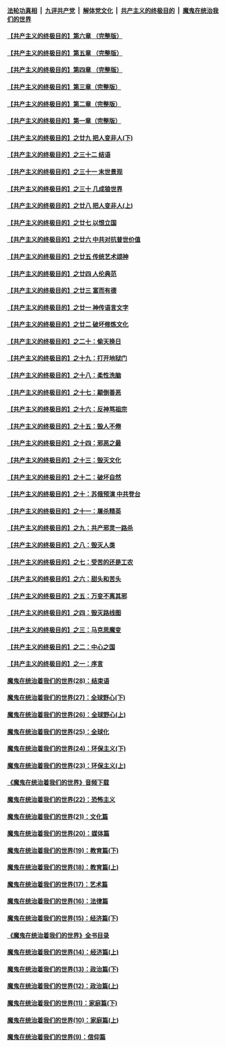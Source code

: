 ####  [法轮功真相](../../../../basic/blob/master/README.md?t=06012031) &nbsp;|&nbsp; [九评共产党](../../../../9ping.md/blob/master/README.md?t=06012031) &nbsp;|&nbsp; [解体党文化](../../../../jtdwh.md/blob/master/README.md?t=06012031)  &nbsp;|&nbsp; [共产主义的终极目的](../../../../gczydzjmd.md/blob/master/README.md?t=06012031) &nbsp;|&nbsp; [魔鬼在统治我们的世界](../../../../mgztzwmdsj.md/blob/master/README.md?t=06012031) 

#### [【共产主义的终极目的】第六章 （完整版）](../pages/nsc422/n11428913.md?t=06012031) 

#### [【共产主义的终极目的】第五章 （完整版）](../pages/nsc422/n11428912.md?t=06012031) 

#### [【共产主义的终极目的】第四章 （完整版）](../pages/nsc422/n11428907.md?t=06012031) 

#### [【共产主义的终极目的】第三章（完整版）](../pages/nsc422/n11428848.md?t=06012031) 

#### [【共产主义的终极目的】第二章（完整版）](../pages/nsc422/n11428831.md?t=06012031) 

#### [【共产主义的终极目的】第一章（完整版）](../pages/nsc422/n11417651.md?t=06012031) 

#### [【共产主义的终极目的】之廿九 把人变非人(下)](../pages/nsc422/n11344140.md?t=06012031) 

#### [【共产主义的终极目的】之三十二 结语](../pages/nsc422/n11360535.md?t=06012031) 

#### [【共产主义的终极目的】之三十一 末世景观](../pages/nsc422/n11351129.md?t=06012031) 

#### [【共产主义的终极目的】之三十 几成狼世界](../pages/nsc422/n11348280.md?t=06012031) 

#### [【共产主义的终极目的】之廿八 把人变非人(上)](../pages/nsc422/n11340492.md?t=06012031) 

#### [【共产主义的终极目的】之廿七 以恨立国](../pages/nsc422/n11336944.md?t=06012031) 

#### [【共产主义的终极目的】之廿六 中共对抗普世价值](../pages/nsc422/n11324785.md?t=06012031) 

#### [【共产主义的终极目的】之廿五 传统艺术颂神](../pages/nsc422/n11296396.md?t=06012031) 

#### [【共产主义的终极目的】之廿四 人伦典范](../pages/nsc422/n11296397.md?t=06012031) 

#### [【共产主义的终极目的】之廿三 富而有德](../pages/nsc422/n11283598.md?t=06012031) 

#### [【共产主义的终极目的】之廿一 神传语言文字](../pages/nsc422/n11263265.md?t=06012031) 

#### [【共产主义的终极目的】之廿二 破坏修炼文化](../pages/nsc422/n11245728.md?t=06012031) 

#### [【共产主义的终极目的】之二十：偷天换日](../pages/nsc422/n11238846.md?t=06012031) 

#### [【共产主义的终极目的】之十九：打开地狱门](../pages/nsc422/n11206376.md?t=06012031) 

#### [【共产主义的终极目的】之十八：柔性洗脑](../pages/nsc422/n11199994.md?t=06012031) 

#### [【共产主义的终极目的】之十七：颠倒善恶](../pages/nsc422/n11179782.md?t=06012031) 

#### [【共产主义的终极目的】之十六：反神骂祖宗](../pages/nsc422/n11166798.md?t=06012031) 

#### [【共产主义的终极目的】之十五：毁人不倦](../pages/nsc422/n11166792.md?t=06012031) 

#### [【共产主义的终极目的】之十四：邪恶之最](../pages/nsc422/n11150249.md?t=06012031) 

#### [【共产主义的终极目的】之十三：毁灭文化](../pages/nsc422/n11135227.md?t=06012031) 

#### [【共产主义的终极目的】之十二：破坏自然](../pages/nsc422/n11135214.md?t=06012031) 

#### [【共产主义的终极目的】之十：苏俄预演 中共登台](../pages/nsc422/n11118424.md?t=06012031) 

#### [【共产主义的终极目的】之十一：屠杀精英](../pages/nsc422/n11118442.md?t=06012031) 

#### [【共产主义的终极目的】之九：共产邪灵一路杀](../pages/nsc422/n11114139.md?t=06012031) 

#### [【共产主义的终极目的】之八：毁灭人类](../pages/nsc422/n11108503.md?t=06012031) 

#### [【共产主义的终极目的】之七：受苦的还是工农](../pages/nsc422/n11101809.md?t=06012031) 

#### [【共产主义的终极目的】之六：甜头和苦头](../pages/nsc422/n11096971.md?t=06012031) 

#### [【共产主义的终极目的】之五：万变不离其邪](../pages/nsc422/n11091285.md?t=06012031) 

#### [【共产主义的终极目的】之四：毁灭路线图](../pages/nsc422/n11086284.md?t=06012031) 

#### [【共产主义的终极目的】之三：马克思魔变](../pages/nsc422/n11061941.md?t=06012031) 

#### [【共产主义的终极目的】之二：中心之国](../pages/nsc422/n11047728.md?t=06012031) 

#### [【共产主义的终极目的】之一：序言](../pages/nsc422/n11086077.md?t=06012031) 

#### [魔鬼在统治着我们的世界(28)：结束语](../pages/nsc422/n10936246.md?t=06012031) 

#### [魔鬼在统治着我们的世界(27)：全球野心(下)](../pages/nsc422/n10928319.md?t=06012031) 

#### [魔鬼在统治着我们的世界(26)：全球野心(上)](../pages/nsc422/n10900318.md?t=06012031) 

#### [魔鬼在统治着我们的世界(25)：全球化](../pages/nsc422/n10788205.md?t=06012031) 

#### [魔鬼在统治着我们的世界(24)：环保主义(下)](../pages/nsc422/n10695307.md?t=06012031) 

#### [魔鬼在统治着我们的世界(23)：环保主义(上)](../pages/nsc422/n10688613.md?t=06012031) 

#### [《魔鬼在统治着我们的世界》音频下载](../pages/nsc422/n10635553.md?t=06012031) 

#### [魔鬼在统治着我们的世界(22)：恐怖主义](../pages/nsc422/n10614727.md?t=06012031) 

#### [魔鬼在统治着我们的世界(21)：文化篇](../pages/nsc422/n10597706.md?t=06012031) 

#### [魔鬼在统治着我们的世界(20)：媒体篇](../pages/nsc422/n10586579.md?t=06012031) 

#### [魔鬼在统治着我们的世界(19)：教育篇(下)](../pages/nsc422/n10564808.md?t=06012031) 

#### [魔鬼在统治着我们的世界(18)：教育篇(上)](../pages/nsc422/n10526970.md?t=06012031) 

#### [魔鬼在统治着我们的世界(17)：艺术篇](../pages/nsc422/n10499093.md?t=06012031) 

#### [魔鬼在统治着我们的世界(16)：法律篇](../pages/nsc422/n10485969.md?t=06012031) 

#### [魔鬼在统治着我们的世界(15)：经济篇(下)](../pages/nsc422/n10469975.md?t=06012031) 

#### [《魔鬼在统治着我们的世界》全书目录](../pages/nsc422/n10464261.md?t=06012031) 

#### [魔鬼在统治着我们的世界(14)：经济篇(上)](../pages/nsc422/n10457370.md?t=06012031) 

#### [魔鬼在统治着我们的世界(13)：政治篇(下)](../pages/nsc422/n10448270.md?t=06012031) 

#### [魔鬼在统治着我们的世界(12)：政治篇(上)](../pages/nsc422/n10444576.md?t=06012031) 

#### [魔鬼在统治着我们的世界(11)：家庭篇(下)](../pages/nsc422/n10440961.md?t=06012031) 

#### [魔鬼在统治着我们的世界(10)：家庭篇(上)](../pages/nsc422/n10435448.md?t=06012031) 

#### [魔鬼在统治着我们的世界(9)：信仰篇](../pages/nsc422/n10432159.md?t=06012031) 

